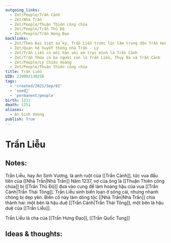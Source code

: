 ```yaml
---
outgoing_links:
  - Zet/People/Trần Cảnh
  - Zet/Nhà Trần
  - Zet/People/Thuận Thiên công chúa
  - Zet/People/Trần Thủ Độ
  - Zet/People/Trần Hưng Đạo
backlinks:
  - Zet/Theo Đại Việt sử ký, Trần Liễu trước lúc lâm trung dặn Trần Hưng Đạo cướp quyền nhà Trần
  - Zet/Quan hệ huyết thống nhà Trần - Lý
  - Zet/Trần Liễu có mối hận với em trai mình là Trần Cảnh
  - Zet/Trần Thừa có ba người con là Trần Liễu, Thụy Bà và Trần Cảnh
  - Zet/People/Lý Chiêu Hoàng
  - Zet/People/Thuận Thiên công chúa
title: Trần Liễu
UID: 210902130250
tags:
  - 'created/2021/Sep/02'
  - 'seed🥜'
  - 'permanent/people'
birth: 1211
death: 1251
aliases:
  - An Sinh Vương
publish: True
---
```

# Trần Liễu

## Notes:
Trần Liễu, hay An Sinh Vương, là anh ruột của [[Trần Cảnh]], tức vua đầu tiên của [[Nhà Trần|Nhà Trần]]
Năm 1237, vợ của ông là [[Thuận Thiên công chúa]] bị [[Trần Thủ Độ]] đưa vào cung để làm hoàng hậu của vua [[Trần Cảnh|Trần Thái Tông]]. Trần Liễu sinh biến loạn ở sông cái, nhưng nhanh chóng bị dẹp yên. Biến cố này làm dòng tộc [[Nhà Trần|Nhà Trần]] chia thành hai: một bên là hậu duệ [[Trần Cảnh|Trần Thái Tông]], một bên là hậu duệ của [[Trần Liễu]].

Trần Liễu là cha của [[Trần Hưng Đạo]], [[Trần Quốc Tung]]

## Ideas & thoughts:
